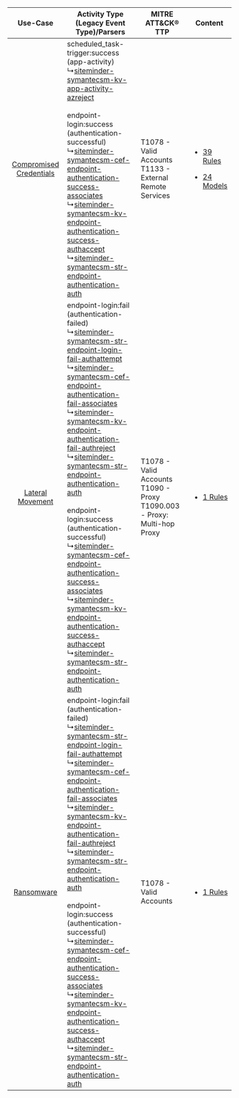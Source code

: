 |    Use-Case    | Activity Type (Legacy Event Type)/Parsers    | MITRE ATT&CK® TTP    | Content    |
|:----:| ---- | ---- | ---- |
| [Compromised Credentials](../../../UseCases/uc_compromised_credentials.md) |  scheduled_task-trigger:success (app-activity)<br> ↳[siteminder-symantecsm-kv-app-activity-azreject](Ps/pC_sitemindersymantecsmkvappactivityazreject.md)<br><br> endpoint-login:success (authentication-successful)<br> ↳[siteminder-symantecsm-cef-endpoint-authentication-success-associates](Ps/pC_sitemindersymantecsmcefendpointauthenticationsuccessassociates.md)<br> ↳[siteminder-symantecsm-kv-endpoint-authentication-success-authaccept](Ps/pC_sitemindersymantecsmkvendpointauthenticationsuccessauthaccept.md)<br> ↳[siteminder-symantecsm-str-endpoint-authentication-auth](Ps/pC_sitemindersymantecsmstrendpointauthenticationauth.md)<br>    | T1078 - Valid Accounts<br>T1133 - External Remote Services<br>    | [<ul><li>39 Rules</li></ul><ul><li>24 Models</li></ul>](RM/r_m_siteminder_symantec_siteminder_Compromised_Credentials.md) |
|        [Lateral Movement](../../../UseCases/uc_lateral_movement.md)        |  endpoint-login:fail (authentication-failed)<br> ↳[siteminder-symantecsm-str-endpoint-login-fail-authattempt](Ps/pC_sitemindersymantecsmstrendpointloginfailauthattempt.md)<br> ↳[siteminder-symantecsm-cef-endpoint-authentication-fail-associates](Ps/pC_sitemindersymantecsmcefendpointauthenticationfailassociates.md)<br> ↳[siteminder-symantecsm-kv-endpoint-authentication-fail-authreject](Ps/pC_sitemindersymantecsmkvendpointauthenticationfailauthreject.md)<br> ↳[siteminder-symantecsm-str-endpoint-authentication-auth](Ps/pC_sitemindersymantecsmstrendpointauthenticationauth.md)<br><br> endpoint-login:success (authentication-successful)<br> ↳[siteminder-symantecsm-cef-endpoint-authentication-success-associates](Ps/pC_sitemindersymantecsmcefendpointauthenticationsuccessassociates.md)<br> ↳[siteminder-symantecsm-kv-endpoint-authentication-success-authaccept](Ps/pC_sitemindersymantecsmkvendpointauthenticationsuccessauthaccept.md)<br> ↳[siteminder-symantecsm-str-endpoint-authentication-auth](Ps/pC_sitemindersymantecsmstrendpointauthenticationauth.md)<br> | T1078 - Valid Accounts<br>T1090 - Proxy<br>T1090.003 - Proxy: Multi-hop Proxy<br> | [<ul><li>1 Rules</li></ul>](RM/r_m_siteminder_symantec_siteminder_Lateral_Movement.md)    |
|    [Ransomware](../../../UseCases/uc_ransomware.md)    |  endpoint-login:fail (authentication-failed)<br> ↳[siteminder-symantecsm-str-endpoint-login-fail-authattempt](Ps/pC_sitemindersymantecsmstrendpointloginfailauthattempt.md)<br> ↳[siteminder-symantecsm-cef-endpoint-authentication-fail-associates](Ps/pC_sitemindersymantecsmcefendpointauthenticationfailassociates.md)<br> ↳[siteminder-symantecsm-kv-endpoint-authentication-fail-authreject](Ps/pC_sitemindersymantecsmkvendpointauthenticationfailauthreject.md)<br> ↳[siteminder-symantecsm-str-endpoint-authentication-auth](Ps/pC_sitemindersymantecsmstrendpointauthenticationauth.md)<br><br> endpoint-login:success (authentication-successful)<br> ↳[siteminder-symantecsm-cef-endpoint-authentication-success-associates](Ps/pC_sitemindersymantecsmcefendpointauthenticationsuccessassociates.md)<br> ↳[siteminder-symantecsm-kv-endpoint-authentication-success-authaccept](Ps/pC_sitemindersymantecsmkvendpointauthenticationsuccessauthaccept.md)<br> ↳[siteminder-symantecsm-str-endpoint-authentication-auth](Ps/pC_sitemindersymantecsmstrendpointauthenticationauth.md)<br> | T1078 - Valid Accounts<br>    | [<ul><li>1 Rules</li></ul>](RM/r_m_siteminder_symantec_siteminder_Ransomware.md)    |